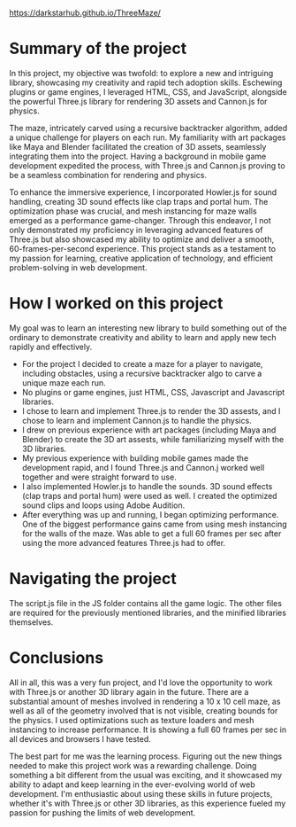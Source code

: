 https://darkstarhub.github.io/ThreeMaze/

# Summary of the project
In this project, my objective was twofold: to explore a new and intriguing library, showcasing my creativity and rapid tech adoption skills. Eschewing plugins or game engines, I leveraged HTML, CSS, and JavaScript, alongside the powerful Three.js library for rendering 3D assets and Cannon.js for physics.

The maze, intricately carved using a recursive backtracker algorithm, added a unique challenge for players on each run. My familiarity with art packages like Maya and Blender facilitated the creation of 3D assets, seamlessly integrating them into the project. Having a background in mobile game development expedited the process, with Three.js and Cannon.js proving to be a seamless combination for rendering and physics.

To enhance the immersive experience, I incorporated Howler.js for sound handling, creating 3D sound effects like clap traps and portal hum. The optimization phase was crucial, and mesh instancing for maze walls emerged as a performance game-changer. Through this endeavor, I not only demonstrated my proficiency in leveraging advanced features of Three.js but also showcased my ability to optimize and deliver a smooth, 60-frames-per-second experience. This project stands as a testament to my passion for learning, creative application of technology, and efficient problem-solving in web development.


# How I worked on this project

My goal was to learn an interesting new library to build something out of the ordinary to demonstrate creativity and ability to learn
and apply new tech rapidly and effectively.

- For the project I decided to create a maze for a player to navigate, including obstacles, using a recursive backtracker algo to carve a unique maze each run.
- No plugins or game engines, just HTML, CSS, Javascript and Javascript libraries. 
- I chose to learn and implement Three.js to render the 3D assests, and I chose to learn and implement Cannon.js to handle the physics.
- I drew on previous experience with art packages (including Maya and Blender) to create the 3D art assests, while familiarizing myself with the 3D libraries.
- My previous experience with building mobile games made the development rapid, and I found Three.js and Cannon.j worked well together and were straight forward to use.
- I also implemented Howler.js to handle the sounds. 3D sound effects (clap traps and portal hum) were used as well. I created the optimized sound clips and loops using Adobe Audition.
- After everything was up and running, I began optimizing performance. One of the biggest performance gains came from using mesh instancing for the walls of the maze. Was able to get a full 60 frames per sec after using the more advanced features Three.js had to offer. 

# Navigating the project
The script.js file in the JS folder contains all the game logic. The other files are required for the previously mentioned libraries, and the minified libraries themselves.

# Conclusions
All in all, this was a very fun project, and I'd love the opportunity to work with Three.js or another 3D library again in the future. There are a substantial amount of meshes involved in rendering a 10 x 10 cell maze, as well as all of the geometry involved that is not visible, creating bounds for the physics. I used optimizations such as texture loaders and mesh instancing to increase performance. It is showing a full 60 frames per sec in all devices and browsers I have tested. 

The best part for me was the learning process. Figuring out the new things needed to make this project work was a rewarding challenge. Doing something a bit different from the usual was exciting, and it showcased my ability to adapt and keep learning in the ever-evolving world of web development. I'm enthusiastic about using these skills in future projects, whether it's with Three.js or other 3D libraries, as this experience fueled my passion for pushing the limits of web development.






